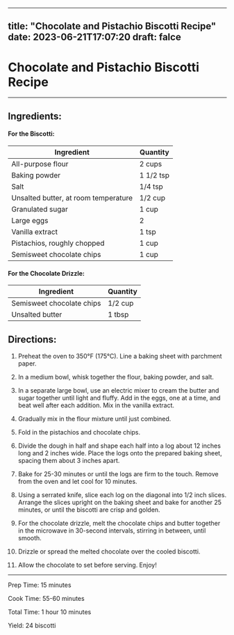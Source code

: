 
---
title: "Chocolate and Pistachio Biscotti Recipe"
date: 2023-06-21T17:07:20
draft: falce
---

# Chocolate and Pistachio Biscotti Recipe

---

## Ingredients:

#### For the Biscotti:
| Ingredient | Quantity |
|------------|----------|
| All-purpose flour | 2 cups |
| Baking powder | 1 1/2 tsp |
| Salt | 1/4 tsp |
| Unsalted butter, at room temperature | 1/2 cup |
| Granulated sugar | 1 cup |
| Large eggs | 2 |
| Vanilla extract | 1 tsp |
| Pistachios, roughly chopped | 1 cup |
| Semisweet chocolate chips | 1 cup |

#### For the Chocolate Drizzle:
| Ingredient | Quantity |
|------------|----------|
| Semisweet chocolate chips | 1/2 cup |
| Unsalted butter | 1 tbsp |

## Directions:

1. Preheat the oven to 350°F (175°C). Line a baking sheet with parchment paper.

2. In a medium bowl, whisk together the flour, baking powder, and salt.

3. In a separate large bowl, use an electric mixer to cream the butter and sugar together until light and fluffy. Add in the eggs, one at a time, and beat well after each addition. Mix in the vanilla extract.

4. Gradually mix in the flour mixture until just combined.

5. Fold in the pistachios and chocolate chips.

6. Divide the dough in half and shape each half into a log about 12 inches long and 2 inches wide. Place the logs onto the prepared baking sheet, spacing them about 3 inches apart.

7. Bake for 25-30 minutes or until the logs are firm to the touch. Remove from the oven and let cool for 10 minutes.

8. Using a serrated knife, slice each log on the diagonal into 1/2 inch slices.  Arrange the slices upright on the baking sheet and bake for another 25 minutes, or until the biscotti are crisp and golden. 

9. For the chocolate drizzle, melt the chocolate chips and butter together in the microwave in 30-second intervals, stirring in between, until smooth.

10. Drizzle or spread the melted chocolate over the cooled biscotti.

11. Allow the chocolate to set before serving. Enjoy!

---

Prep Time: 15 minutes

Cook Time: 55-60 minutes

Total Time: 1 hour 10 minutes

Yield: 24 biscotti
